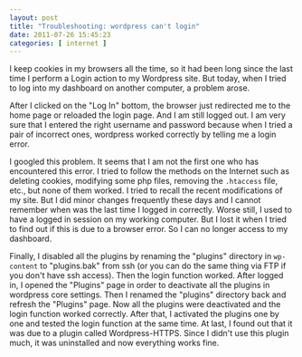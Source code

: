 ```yaml
---
layout: post
title: "Troubleshooting: wordpress can't login"
date: 2011-07-26 15:45:23
categories: [ internet ]
---
```


I keep cookies in my browsers all the time, so it had been long since the last time I perform a Login action to my Wordpress site.
But today, when I tried to log into my dashboard on another computer, a problem arose.

<!-- more -->

After I clicked on the "Log In" bottom, the browser just redirected me to the home page or reloaded the login page. And I am still logged out.
I am very sure that I entered the right username and password because when I tried a pair of incorrect ones, wordpress worked correctly by telling me a login error.

I googled this problem. It seems that I am not the first one who has encountered this error.
I tried to follow the methods on the Internet such as deleting cookies, modifying some php files, removing the `.htaccess` file, etc., but none of them worked.
I tried to recall the recent modifications of my site. But I did minor changes frequently these days and I cannot remember when was the last time I logged in correctly.
Worse still, I used to have a logged in session on my working computer. But I lost it when I tried to find out if this is due to a browser error.
So I can no longer access to my dashboard.

Finally, I disabled all the plugins by renaming the "plugins" directory in `wp-content` to "plugins.bak" from ssh
(or you can do the same thing via FTP if you don't have ssh access).
Then the login function worked. After logged in, I opened the "Plugins" page in order to deactivate all the plugins in wordpress core settings.
Then I renamed the "plugins" directory back and refresh the "Plugins" page. Now all the plugins were deactivated and the login function worked correctly.
After that, I activated the plugins one by one and tested the login function at the same time.
At last, I found out that it was due to a plugin called Wordpress-HTTPS. Since I didn't use this plugin much, it was uninstalled and now everything works fine.
